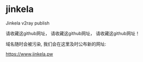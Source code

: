 # jinkela
Jinkela v2ray publish


请收藏这github网址， 请收藏这github网址， 请收藏这github网址！

域名随时会被污染, 我们会在这里及时公布新的网址:

https://www.jinkela.pw